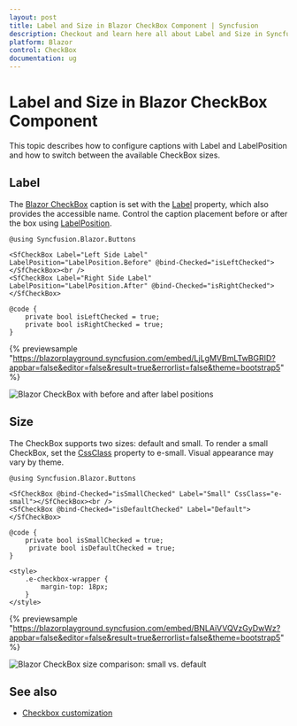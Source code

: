 ```yaml
---
layout: post
title: Label and Size in Blazor CheckBox Component | Syncfusion
description: Checkout and learn here all about Label and Size in Syncfusion Blazor CheckBox component and much more.
platform: Blazor
control: CheckBox
documentation: ug
---
```


# Label and Size in Blazor CheckBox Component

This topic describes how to configure captions with Label and LabelPosition and how to switch between the available CheckBox sizes.

## Label

The [Blazor CheckBox](https://www.syncfusion.com/blazor-components/blazor-checkbox) caption is set with the [Label](https://help.syncfusion.com/cr/blazor/Syncfusion.Blazor.Buttons.SfCheckBox-1.html#Syncfusion_Blazor_Buttons_SfCheckBox_1_Label) property, which also provides the accessible name. Control the caption placement before or after the box using [LabelPosition](https://help.syncfusion.com/cr/blazor/Syncfusion.Blazor.Buttons.SfCheckBox-1.html#Syncfusion_Blazor_Buttons_SfCheckBox_1_LabelPosition).

```cshtml
@using Syncfusion.Blazor.Buttons

<SfCheckBox Label="Left Side Label" LabelPosition="LabelPosition.Before" @bind-Checked="isLeftChecked"></SfCheckBox><br />
<SfCheckBox Label="Right Side Label" LabelPosition="LabelPosition.After" @bind-Checked="isRightChecked"></SfCheckBox>

@code {
    private bool isLeftChecked = true;
    private bool isRightChecked = true;
}

```
{% previewsample "https://blazorplayground.syncfusion.com/embed/LjLgMVBmLTwBGRID?appbar=false&editor=false&result=true&errorlist=false&theme=bootstrap5" %}

![Blazor CheckBox with before and after label positions](./images/blazor-checkbox-label.png)

## Size

The CheckBox supports two sizes: default and small. To render a small CheckBox, set the [CssClass](https://help.syncfusion.com/cr/blazor/Syncfusion.Blazor.Buttons.SfCheckBox-1.html) property to e-small. Visual appearance may vary by theme.

```cshtml
@using Syncfusion.Blazor.Buttons

<SfCheckBox @bind-Checked="isSmallChecked" Label="Small" CssClass="e-small"></SfCheckBox><br />
<SfCheckBox @bind-Checked="isDefaultChecked" Label="Default"></SfCheckBox>

@code {
    private bool isSmallChecked = true;
     private bool isDefaultChecked = true;
}

<style>
    .e-checkbox-wrapper {
        margin-top: 18px;
    }
</style>

```
{% previewsample "https://blazorplayground.syncfusion.com/embed/BNLAiVVQVzGyDwWz?appbar=false&editor=false&result=true&errorlist=false&theme=bootstrap5" %}

![Blazor CheckBox size comparison: small vs. default](./images/blazor-checkbox-size.png)

## See also

* [Checkbox customization](./how-to/customized-checkbox)